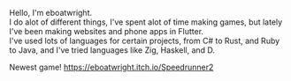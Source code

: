 Hello, I'm eboatwright.<br>
I do alot of different things, I've spent alot of time making games, but lately I've been making websites and phone apps in Flutter.<br>
I've used lots of languages for certain projects, from C# to Rust, and Ruby to Java, and I've tried languages like Zig, Haskell, and D.<br>

Newest game!
https://eboatwright.itch.io/Speedrunner2
